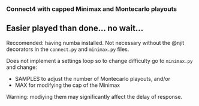 ### Connect4 with capped Minimax and Montecarlo playouts

## Easier played than done... no wait...

Reccomended: having numba installed. Not necessary without the @njit decorators in the `connect.py` and `minimax.py` files.

Does not implement a settings loop so to change difficulty go to `minimax.py` and change:

- SAMPLES to adjust the number of Montecarlo playouts, and/or 
- MAX for modifying the cap of the Minimax

Warning: modiying them may significantly affect the delay of response.
